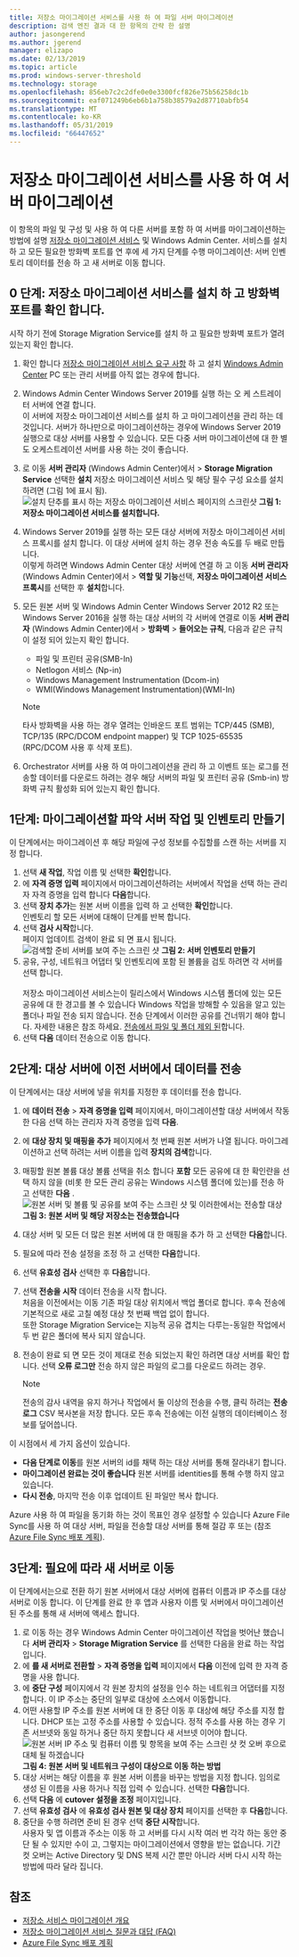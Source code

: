 ```yaml
---
title: 저장소 마이그레이션 서비스를 사용 하 여 파일 서버 마이그레이션
description: 검색 엔진 결과 대 한 항목의 간략 한 설명
author: jasongerend
ms.author: jgerend
manager: elizapo
ms.date: 02/13/2019
ms.topic: article
ms.prod: windows-server-threshold
ms.technology: storage
ms.openlocfilehash: 856eb7c2c2dfe0e0e3300fcf826e75b56258dc1b
ms.sourcegitcommit: eaf071249b6eb6b1a758b38579a2d87710abfb54
ms.translationtype: MT
ms.contentlocale: ko-KR
ms.lasthandoff: 05/31/2019
ms.locfileid: "66447652"
---
```

# <a name="use-storage-migration-service-to-migrate-a-server"></a>저장소 마이그레이션 서비스를 사용 하 여 서버 마이그레이션

이 항목의 파일 및 구성 및 사용 하 여 다른 서버를 포함 하 여 서버를 마이그레이션하는 방법에 설명 [저장소 마이그레이션 서비스](overview.md) 및 Windows Admin Center. 서비스를 설치 하 고 모든 필요한 방화벽 포트를 연 후에 세 가지 단계를 수행 마이그레이션: 서버 인벤토리 데이터를 전송 하 고 새 서버로 이동 합니다.

## <a name="step-0-install-storage-migration-service-and-check-firewall-ports"></a>0 단계: 저장소 마이그레이션 서비스를 설치 하 고 방화벽 포트를 확인 합니다.

시작 하기 전에 Storage Migration Service를 설치 하 고 필요한 방화벽 포트가 열려 있는지 확인 합니다.

1. 확인 합니다 [저장소 마이그레이션 서비스 요구 사항](overview.md#requirements) 하 고 설치 [Windows Admin Center](../../manage/windows-admin-center/understand/windows-admin-center.md) PC 또는 관리 서버를 아직 없는 경우에 합니다.
2. Windows Admin Center Windows Server 2019를 실행 하는 오 케 스트레이 터 서버에 연결 합니다. <br>이 서버에 저장소 마이그레이션 서비스를 설치 하 고 마이그레이션을 관리 하는 데 것입니다. 서버가 하나만으로 마이그레이션하는 경우에 Windows Server 2019 실행으로 대상 서버를 사용할 수 있습니다. 모든 다중 서버 마이그레이션에 대 한 별도 오케스트레이션 서버를 사용 하는 것이 좋습니다.
1. 로 이동 **서버 관리자** (Windows Admin Center)에서 > **Storage Migration Service** 선택한 **설치** 저장소 마이그레이션 서비스 및 해당 필수 구성 요소를 설치 하려면 (그림 1에 표시 됨).
    ![설치 단추를 표시 하는 저장소 마이그레이션 서비스 페이지의 스크린샷](media/migrate/install.png) **그림 1: 저장소 마이그레이션 서비스를 설치합니다.**
1. Windows Server 2019를 실행 하는 모든 대상 서버에 저장소 마이그레이션 서비스 프록시를 설치 합니다. 이 대상 서버에 설치 하는 경우 전송 속도를 두 배로 만듭니다. <br>이렇게 하려면 Windows Admin Center 대상 서버에 연결 하 고 이동 **서버 관리자** (Windows Admin Center)에서 > **역할 및 기능**선택, **저장소 마이그레이션 서비스 프록시**를 선택한 후 **설치**합니다.
1. 모든 원본 서버 및 Windows Admin Center Windows Server 2012 R2 또는 Windows Server 2016을 실행 하는 대상 서버의 각 서버에 연결로 이동 **서버 관리자** (Windows Admin Center)에서 > **방화벽**   >  **들어오는 규칙**, 다음과 같은 규칙이 설정 되어 있는지 확인 합니다.
    - 파일 및 프린터 공유(SMB-In)
    - Netlogon 서비스 (Np-in)
    - Windows Management Instrumentation (Dcom-in)
    - WMI(Windows Management Instrumentation)(WMI-In)

   > [!NOTE]
   > 타사 방화벽을 사용 하는 경우 열려는 인바운드 포트 범위는 TCP/445 (SMB), TCP/135 (RPC/DCOM endpoint mapper) 및 TCP 1025-65535 (RPC/DCOM 사용 후 삭제 포트).

1. Orchestrator 서버를 사용 하 여 마이그레이션을 관리 하 고 이벤트 또는 로그를 전송할 데이터를 다운로드 하려는 경우 해당 서버의 파일 및 프린터 공유 (Smb-in) 방화벽 규칙 활성화 되어 있는지 확인 합니다.

## <a name="step-1-create-a-job-and-inventory-your-servers-to-figure-out-what-to-migrate"></a>1단계: 마이그레이션할 파악 서버 작업 및 인벤토리 만들기

이 단계에서는 마이그레이션 후 해당 파일에 구성 정보를 수집할를 스캔 하는 서버를 지정 합니다.

1. 선택 **새 작업**, 작업 이름 및 선택한 **확인**합니다.
1. 에 **자격 증명 입력** 페이지에서 마이그레이션하려는 서버에서 작업을 선택 하는 관리자 자격 증명을 입력 합니다 **다음**합니다.
1. 선택 **장치 추가**는 원본 서버 이름을 입력 하 고 선택한 **확인**합니다. <br>인벤토리 할 모든 서버에 대해이 단계를 반복 합니다.
1. 선택 **검사 시작**합니다.<br>페이지 업데이트 검색이 완료 되 면 표시 됩니다.
    ![검색할 준비 서버를 보여 주는 스크린 샷](media/migrate/inventory.png) **그림 2: 서버 인벤토리 만들기**
1. 공유, 구성, 네트워크 어댑터 및 인벤토리에 포함 된 볼륨을 검토 하려면 각 서버를 선택 합니다. <br><br>저장소 마이그레이션 서비스는이 릴리스에서 Windows 시스템 폴더에 있는 모든 공유에 대 한 경고를 볼 수 있습니다 Windows 작업을 방해할 수 있음을 알고 있는 폴더나 파일 전송 되지 않습니다. 전송 단계에서 이러한 공유를 건너뛰기 해야 합니다. 자세한 내용은 참조 하세요. [전송에서 파일 및 폴더 제외 된](faq.md#excluded-files)합니다.
1. 선택 **다음** 데이터 전송으로 이동 합니다.

## <a name="step-2-transfer-data-from-your-old-servers-to-the-destination-servers"></a>2단계: 대상 서버에 이전 서버에서 데이터를 전송

이 단계에서는 대상 서버에 넣을 위치를 지정한 후 데이터를 전송 합니다.

1. 에 **데이터 전송** > **자격 증명을 입력** 페이지에서, 마이그레이션할 대상 서버에서 작동 한 다음 선택 하는 관리자 자격 증명을 입력 **다음**.
2. 에 **대상 장치 및 매핑을 추가** 페이지에서 첫 번째 원본 서버가 나열 됩니다. 마이그레이션하고 선택 하려는 서버 이름을 입력 **장치의 검색**합니다.
3. 매핑할 원본 볼륨 대상 볼륨 선택을 취소 합니다 **포함** 모든 공유에 대 한 확인란을 선택 하지 않을 (비롯 한 모든 관리 공유는 Windows 시스템 폴더에 있는)를 전송 하 고 선택한 **다음** .
   ![원본 서버 및 볼륨 및 공유를 보여 주는 스크린 샷 및 이러한에서는 전송할 대상](media/migrate/transfer.png) **그림 3: 원본 서버 및 해당 저장소는 전송했습니다**
4. 대상 서버 및 모든 더 많은 원본 서버에 대 한 매핑을 추가 하 고 선택한 **다음**합니다.
5. 필요에 따라 전송 설정을 조정 하 고 선택한 **다음**합니다.
6. 선택 **유효성 검사** 선택한 후 **다음**합니다.
7. 선택 **전송을 시작** 데이터 전송을 시작 합니다.<br>처음을 이전에서는 이동 기존 파일 대상 위치에서 백업 폴더로 합니다. 후속 전송에 기본적으로 새로 고칠 예정 대상 첫 번째 백업 없이 합니다. <br>또한 Storage Migration Service는 지능적 공유 겹치는 다루는-동일한 작업에서 두 번 같은 폴더에 복사 되지 않습니다.
8. 전송이 완료 되 면 모든 것이 제대로 전송 되었는지 확인 하려면 대상 서버를 확인 합니다. 선택 **오류 로그만** 전송 하지 않은 파일의 로그를 다운로드 하려는 경우.

   > [!NOTE]
   > 전송의 감사 내역을 유지 하거나 작업에서 둘 이상의 전송을 수행, 클릭 하려는 **전송 로그** CSV 복사본을 저장 합니다. 모든 후속 전송에는 이전 실행의 데이터베이스 정보를 덮어씁니다. 

이 시점에서 세 가지 옵션이 있습니다.

- **다음 단계로 이동**를 원본 서버의 id를 채택 하는 대상 서버를 통해 잘라내기 합니다.
- **마이그레이션 완료는 것이 좋습니다** 원본 서버를 identities를 통해 수행 하지 않고 있습니다.
- **다시 전송**, 마지막 전송 이후 업데이트 된 파일만 복사 합니다.

Azure 사용 하 여 파일을 동기화 하는 것이 목표인 경우 설정할 수 있습니다 Azure File Sync를 사용 하 여 대상 서버, 파일을 전송할 대상 서버를 통해 절감 후 또는 (참조 [Azure File Sync 배포 계획](https://docs.microsoft.com/azure/storage/files/storage-sync-files-planning)).

## <a name="step-3-optionally-cut-over-to-the-new-servers"></a>3단계: 필요에 따라 새 서버로 이동

이 단계에서는으로 전환 하기 원본 서버에서 대상 서버에 컴퓨터 이름과 IP 주소를 대상 서버로 이동 합니다. 이 단계를 완료 한 후 앱과 사용자 이름 및 서버에서 마이그레이션된 주소를 통해 새 서버에 액세스 합니다.

 1. 로 이동 하는 경우 Windows Admin Center 마이그레이션 작업을 벗어난 했습니다 **서버 관리자** > **Storage Migration Service** 를 선택한 다음을 완료 하는 작업입니다. 
 1. 에 **를 새 서버로 전환할** > **자격 증명을 입력** 페이지에서 **다음** 이전에 입력 한 자격 증명을 사용 합니다.
 1. 에 **중단 구성** 페이지에서 각 원본 장치의 설정을 인수 하는 네트워크 어댑터를 지정 합니다. 이 IP 주소는 중단의 일부로 대상에 소스에서 이동합니다.
 1. 어떤 사용할 IP 주소를 원본 서버에 대 한 중단 이동 후 대상에 해당 주소를 지정 합니다. DHCP 또는 고정 주소를 사용할 수 있습니다. 정적 주소를 사용 하는 경우 기존 서브넷와 동일 하거나 중단 하지 못합니다 새 서브넷 이어야 합니다.
    ![원본 서버 IP 주소 및 컴퓨터 이름 및 항목을 보여 주는 스크린 샷 컷 오버 후으로 대체 될 하겠습니다](media/migrate/cutover.png)
    **그림 4: 원본 서버 및 네트워크 구성이 대상으로 이동 하는 방법**
 1. 대상 서버는 해당 이름을 후 원본 서버 이름을 바꾸는 방법을 지정 합니다. 임의로 생성 된 이름을 사용 하거나 직접 입력 수 있습니다. 선택한 **다음**합니다.
 1. 선택 **다음** 에 **cutover 설정을 조정** 페이지입니다.
 1. 선택 **유효성 검사** 에 **유효성 검사 원본 및 대상 장치** 페이지를 선택한 후 **다음**합니다.
 1. 중단을 수행 하려면 준비 된 경우 선택 **중단 시작**합니다. <br>사용자 및 앱 이름과 주소는 이동 하 고 서버를 다시 시작 여러 번 각각 하는 동안 중단 될 수 있지만 수이 고, 그렇지는 마이그레이션에서 영향을 받는 없습니다. 기간 컷 오버는 Active Directory 및 DNS 복제 시간 뿐만 아니라 서버 다시 시작 하는 방법에 따라 달라 집니다.

## <a name="see-also"></a>참조

- [저장소 서비스 마이그레이션 개요](overview.md)
- [저장소 마이그레이션 서비스 질문과 대답 (FAQ)](faq.md)
- [Azure File Sync 배포 계획](https://docs.microsoft.com/azure/storage/files/storage-sync-files-planning)
